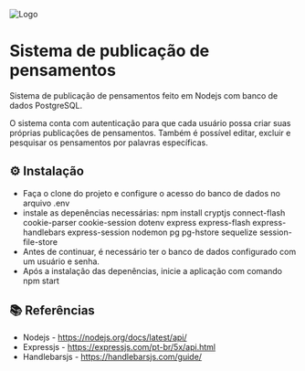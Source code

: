 ![Logo](https://github.com/pedrossjr/pensamentos/page.png)

# Sistema de publicação de pensamentos

Sistema de publicação de pensamentos feito em Nodejs com banco de dados PostgreSQL.

O sistema conta com autenticação para que cada usuário possa criar suas próprias publicações de pensamentos. Também é possível editar, excluir e pesquisar os pensamentos por palavras específicas.

## ⚙️ Instalação

- Faça o clone do projeto e configure o acesso do banco de dados no arquivo .env
- instale as depenências necessárias: npm install cryptjs connect-flash cookie-parser cookie-session dotenv express express-flash express-handlebars express-session nodemon pg pg-hstore sequelize session-file-store
- Antes de continuar, é necessário ter o banco de dados configurado com um usuário e senha.
- Após a instalação das depenências, inicie a aplicação com comando npm start

## 📚 Referências

- Nodejs - https://nodejs.org/docs/latest/api/
- Expressjs - https://expressjs.com/pt-br/5x/api.html
- Handlebarsjs - https://handlebarsjs.com/guide/
